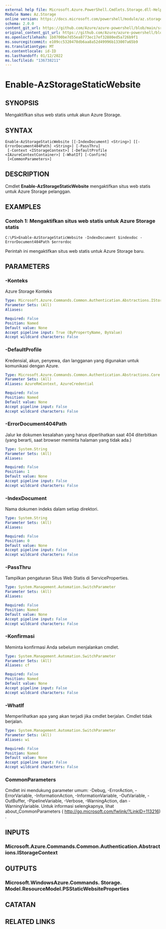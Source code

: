 ```yaml
---
external help file: Microsoft.Azure.PowerShell.Cmdlets.Storage.dll-Help.xml
Module Name: Az.Storage
online version: https://docs.microsoft.com/powershell/module/az.storage/enable-azstoragestaticwebsite
schema: 2.0.0
content_git_url: https://github.com/Azure/azure-powershell/blob/main/src/Storage/Storage.Management/help/Enable-AzStorageStaticWebsite.md
original_content_git_url: https://github.com/Azure/azure-powershell/blob/main/src/Storage/Storage.Management/help/Enable-AzStorageStaticWebsite.md
ms.openlocfilehash: 1b0700be7d55ea8773ec17ef32880ed5a726b9f1
ms.sourcegitcommit: e109cc5320478db6aa8a52d49996b133007a65b9
ms.translationtype: MT
ms.contentlocale: id-ID
ms.lasthandoff: 01/12/2022
ms.locfileid: "136738211"
---
```

# Enable-AzStorageStaticWebsite

## SYNOPSIS
Mengaktifkan situs web statis untuk akun Azure Storage.

## SYNTAX

```
Enable-AzStorageStaticWebsite [[-IndexDocument] <String>] [[-ErrorDocument404Path] <String>] [-PassThru]
 [-Context <IStorageContext>] [-DefaultProfile <IAzureContextContainer>] [-WhatIf] [-Confirm]
 [<CommonParameters>]
```

## DESCRIPTION
Cmdlet **Enable-AzStorageStaticWebsite** mengaktifkan situs web statis untuk Azure Storage pelanggan.

## EXAMPLES

### Contoh 1: Mengaktifkan situs web statis untuk Azure Storage statis
```
C:\PS>Enable-AzStorageStaticWebsite -IndexDocument $indexdoc -ErrorDocument404Path $errordoc
```

Perintah ini mengaktifkan situs web statis untuk Azure Storage baru.

## PARAMETERS

### -Konteks
Azure Storage Konteks

```yaml
Type: Microsoft.Azure.Commands.Common.Authentication.Abstractions.IStorageContext
Parameter Sets: (All)
Aliases:

Required: False
Position: Named
Default value: None
Accept pipeline input: True (ByPropertyName, ByValue)
Accept wildcard characters: False
```

### -DefaultProfile
Kredensial, akun, penyewa, dan langganan yang digunakan untuk komunikasi dengan Azure.

```yaml
Type: Microsoft.Azure.Commands.Common.Authentication.Abstractions.Core.IAzureContextContainer
Parameter Sets: (All)
Aliases: AzureRmContext, AzureCredential

Required: False
Position: Named
Default value: None
Accept pipeline input: False
Accept wildcard characters: False
```

### -ErrorDocument404Path
Jalur ke dokumen kesalahan yang harus diperlihatkan saat 404 diterbitkan (yang berarti, saat browser meminta halaman yang tidak ada.)

```yaml
Type: System.String
Parameter Sets: (All)
Aliases:

Required: False
Position: 1
Default value: None
Accept pipeline input: False
Accept wildcard characters: False
```

### -IndexDocument
Nama dokumen indeks dalam setiap direktori.

```yaml
Type: System.String
Parameter Sets: (All)
Aliases:

Required: False
Position: 0
Default value: None
Accept pipeline input: False
Accept wildcard characters: False
```

### -PassThru
Tampilkan pengaturan Situs Web Statis di ServiceProperties.

```yaml
Type: System.Management.Automation.SwitchParameter
Parameter Sets: (All)
Aliases:

Required: False
Position: Named
Default value: None
Accept pipeline input: False
Accept wildcard characters: False
```

### -Konfirmasi
Meminta konfirmasi Anda sebelum menjalankan cmdlet.

```yaml
Type: System.Management.Automation.SwitchParameter
Parameter Sets: (All)
Aliases: cf

Required: False
Position: Named
Default value: None
Accept pipeline input: False
Accept wildcard characters: False
```

### -WhatIf
Memperlihatkan apa yang akan terjadi jika cmdlet berjalan.
Cmdlet tidak berjalan.

```yaml
Type: System.Management.Automation.SwitchParameter
Parameter Sets: (All)
Aliases: wi

Required: False
Position: Named
Default value: None
Accept pipeline input: False
Accept wildcard characters: False
```

### CommonParameters
Cmdlet ini mendukung parameter umum: -Debug, -ErrorAction, -ErrorVariable, -InformationAction, -InformationVariable, -OutVariable, -OutBuffer, -PipelineVariable, -Verbose, -WarningAction, dan -WarningVariable. Untuk informasi selengkapnya, lihat about_CommonParameters ( http://go.microsoft.com/fwlink/?LinkID=113216) .

## INPUTS

### Microsoft.Azure.Commands.Common.Authentication.Abstractions.IStorageContext

## OUTPUTS

### Microsoft.WindowsAzure.Commands. Storage. Model.ResourceModel.PSStaticWebsiteProperties

## CATATAN

## RELATED LINKS
